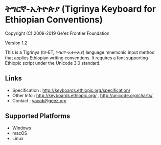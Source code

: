 ትግርኛ-ኢትዮጵያ (Tigrinya Keyboard for Ethiopian Conventions)
==========================================================

Copyright (C) 2009-2019 Ge'ez Frontier Foundation

Version 1.2

This is a Tigrinya (tir-ET, ትግርኛ-ኢትዮጵያ) language mnemonic input method that applies Ethiopian writing conventions.  It requires
a font supporting Ethiopic script under the Unicode 3.0 standard. 

Links
-----

 * Specification :  http://keyboards.ethiopic.org/specification/
 * Other Info    :  http://keyboards.ethiopic.org/ , http://unicode.org/charts/
 * Contact       :  yacob@geez.org

Supported Platforms
-------------------

 * Windows
 * macOS
 * Linux
